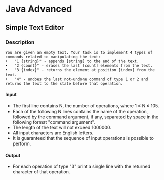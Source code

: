 # Java Advanced

## Simple Text Editor

### Description
    You are given an empty text. Your task is to implement 4 types of commands related to manipulating the text:
    •	"1 {string}" - appends [string] to the end of the text. 
    •	"2 {count}" - erases the last [count] elements from the text. 
    •	"3 {index}" - returns the element at position [index] from the text. 
    •	"4" - undoes the last not-undone command of type 1 or 2 and returns the text to the state before that operation. 

#### Input
- The first line contains N, the number of operations, where 1 ≤ N ≤ 105.
- Each of the following N lines contains the name of the operation, followed by the command argument, if any, 
separated by space in the following format "command argument".
- The length of the text will not exceed 1000000.
- All input characters are English letters.
- It is guaranteed that the sequence of input operations is possible to perform.

#### Output
- For each operation of type "3" print a single line with the returned character of that operation.